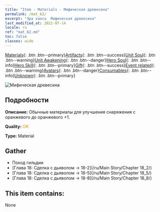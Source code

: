 ```yaml
---
title: "Item - Materials - Мифическая древесина"
permalink: /mat_62/
excerpt: "Эра хаоса  Мифическая древесина"
last_modified_at: 2021-07-14
locale: ru
ref: "mat_62.md"
toc: false
classes: wide
---
```

 [Materials](/ItemsRU/){: .btn .btn--primary}[Artifacts](/ItemsRU/Artifacts/){: .btn .btn--success}[Unit Soul](/ItemsRU/UnitSoul/){: .btn .btn--warning}[Unit Awakening](/ItemsRU/UnitAwakening/){: .btn .btn--danger}[Hero Soul](/ItemsRU/HeroSoul/){: .btn .btn--info}[Hero Skill](/ItemsRU/HeroSkill/){: .btn .btn--primary}[Gift](/ItemsRU/Gift/){: .btn .btn--success}[Event related](/ItemsRU/Events/){: .btn .btn--warning}[Avatars](/ItemsRU/Avatars/){: .btn .btn--danger}[Consumables](/ItemsRU/Consumables/){: .btn .btn--info}[Unknown](/ItemsRU/Unknown/){: .btn .btn--primary}

 ![Мифическая древесина](/images/t/i_cailiao_mucai3.png)

## Подробности
 **Описание:** Обычные материалы для улучшения снаряжения c оранжевого до оранжевого +1.

 **Quality:** <span style="color: #FF8C00">OK</span>

 **Type:** Material

## Gather

*    Поход гильдии 
*    [Глава 18: Сделка с дьяволом -> 18-2](/ru/Main Story/Chapter 18_2/) 
*    [Глава 18: Сделка с дьяволом -> 18-5](/ru/Main Story/Chapter 18_5/) 
*    [Глава 18: Сделка с дьяволом -> 18-8](/ru/Main Story/Chapter 18_8/) 

## This item contains:

  None

